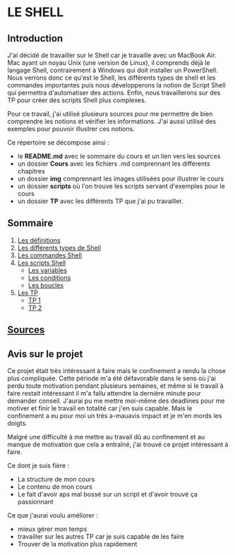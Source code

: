 # LE SHELL

## Introduction

J'ai décidé de travailler sur le Shell car je travaille avec un MacBook Air. Mac ayant un noyau Unix (une version de Linux), il comprends déjà le langage Shell, contrairement à Windows qui doit installer un PowerShell. Nous verrons donc ce qu'est le Shell, les différents types de shell et les commandes importantes puis nous développerons la notion de Script Shell qui permettra d'automatiser des actions. Enfin, nous travaillerons sur des TP pour créer des scripts Shell plus complexes.

Pour ce travail, j'ai utilisé plusieurs sources pour me permettre de bien comprendre les notions et vérifier les informations. J'ai aussi utilisé des exemples pour pouvoir illustrer ces notions. 

Ce répertoire se décompose ainsi : 
* le **README.md** avec le sommaire du cours et un lien vers les sources
* un dossier **Cours** avec les fichiers .md comprennant les différents chapitres
* un dossier **img** comprennant les images utilisées pour illustrer le cours
* un dossier **scripts** où l'on trouve les scripts servant d'exemples pour le cours
* un dossier **TP** avec les différents TP que j'ai pu travailler.

## Sommaire
1. [Les définitions](./Cours/definition.md)
2. [Les différents types de Shell](./Cours/types.md)
3. [Les commandes Shell](./Cours/cmd.md)
4. [Les scripts Shell](./Cours/scripts.md)
    * [Les variables](./Cours/var.md)
    * [Les conditions](./Cours/conditions.md)
    * [Les boucles](./Cours/boucles.md)
5. [Les TP](./TP)
    * [TP 1](./TP/TP1.md)
    * [TP 2](./TP/TP2.md)

## [Sources](./Cours/sources.md)

## Avis sur le projet

Ce projet était très intéressant à faire mais le confinement a rendu la chose plus compliquée. Cette période m'a été défavorable dans le sens où j'ai perdu toute motivation pendant plusieurs semaines, et même si le travail à faire restait intéressant il m'a fallu attendre la dernière minute pour demander conseil. J'aurai pu me mettre moi-même des deadlines pour me motiver et finir le travail en totalité car j'en suis capable. Mais le confinement a eu pour moi un très a-mauavis impact et je m'en mords les doigts.

Malgré une difficulté à me mettre au travail dû au confinement et au manque de motivation que cela a entraîné, j'ai trouvé ce projet intéressant à faire.

Ce dont je suis fière : 
* La structure de mon cours
* Le contenu de mon cours
* Le fait d'avoir aps mal bossé sur un script et d'avoir trouvé ça passionnant


Ce que j'aurai voulu améliorer :
* mieux gérer mon temps
* travailler sur les autres TP car je suis capable de les faire
* Trouver de la motivation plus rapidement

